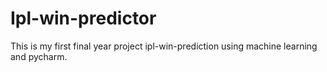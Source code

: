 # Ipl-win-predictor
This is my first final year project ipl-win-prediction using machine learning and pycharm.
